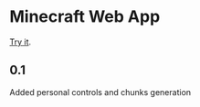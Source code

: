 # Minecraft Web App

[Try it](https://avemrk.github.io/web-minecraft/).

## 0.1 

Added personal controls and chunks generation

